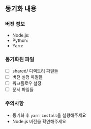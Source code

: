 ## 동기화 내용

### 버전 정보
- Node.js: <!-- .nvmrc의 버전 -->
- Python: <!-- .python-version의 버전 -->
- Yarn: <!-- package.json의 engines.yarn 버전 -->

### 동기화된 파일
- [ ] shared/ 디렉토리 파일들
- [ ] 버전 설정 파일들
- [ ] 워크플로우 설정
- [ ] 문서 파일들

### 주의사항
- 동기화 후 `yarn install`을 실행해주세요
- Node.js 버전을 확인해주세요
